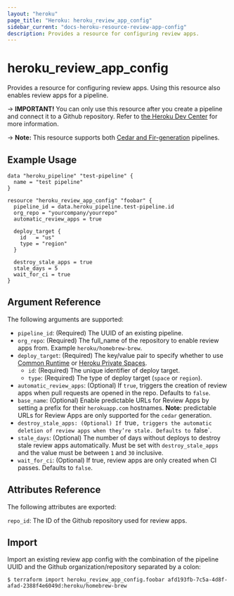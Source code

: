 ```yaml
---
layout: "heroku"
page_title: "Heroku: heroku_review_app_config"
sidebar_current: "docs-heroku-resource-review-app-config"
description: Provides a resource for configuring review apps.
---
```


# heroku_review_app_config

Provides a resource for configuring review apps. Using this resource also enables review apps for a pipeline.

-> **IMPORTANT!**
You can only use this resource after you create a pipeline and connect it to a Github repository.
Refer to [the Heroku Dev Center](https://devcenter.heroku.com/articles/github-integration-review-apps#setup)
for more information.

-> **Note:** This resource supports both [Cedar and Fir-generation](https://devcenter.heroku.com/articles/generations) pipelines.

## Example Usage

```hcl-terraform
data "heroku_pipeline" "test-pipeline" {
  name = "test pipeline"
}

resource "heroku_review_app_config" "foobar" {
  pipeline_id = data.heroku_pipeline.test-pipeline.id
  org_repo = "yourcompany/yourrepo"
  automatic_review_apps = true

  deploy_target {
    id   = "us"
    type = "region"
  }

  destroy_stale_apps = true
  stale_days = 5
  wait_for_ci = true
}
```

## Argument Reference

The following arguments are supported:

* `pipeline_id`: (Required) The UUID of an existing pipeline.
* `org_repo`: (Required) The full_name of the repository to enable review apps from.
  Example `heroku/homebrew-brew`.
* `deploy_target`: (Required) The key/value pair to specify whether to use [Common Runtime](https://devcenter.heroku.com/articles/dyno-runtime#common-runtime) or [Heroku Private Spaces](https://devcenter.heroku.com/articles/private-spaces).
  * `id`: (Required) The unique identifier of deploy target.
  * `type`: (Required) The type of deploy target (`space` or `region`).
* `automatic_review_apps`: (Optional) If `true`, triggers the creation of review apps when pull requests
  are opened in the repo. Defaults to `false`.
* `base_name`: (Optional) Enable predictable URLs for Review Apps by setting a prefix for their `herokuapp.com` hostnames. **Note:** predictable URLs for Review Apps are only supported for the `cedar` generation.
* `destroy_stale_apps: (Optional) If `true`, triggers the automatic deletion of review apps when they’re stale.
  Defaults to `false`.
* `stale_days`: (Optional) The number of days without deploys to destroy stale review apps automatically.
  Must be set with `destroy_stale_apps` and the value must be between `1` and `30` inclusive.
* `wait_for_ci`: (Optional) If true, review apps are only created when CI passes. Defaults to `false`.

## Attributes Reference

The following attributes are exported:

`repo_id`: The ID of the Github repository used for review apps.

## Import

Import an existing review app config with the combination of the pipeline UUID and the Github organization/repository
separated by a colon:

```shell
$ terraform import heroku_review_app_config.foobar afd193fb-7c5a-4d8f-afad-2388f4e6049d:heroku/homebrew-brew
```
